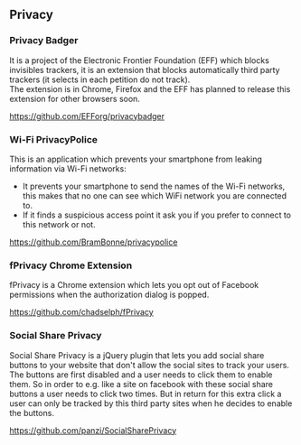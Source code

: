 ## Privacy

### Privacy Badger
It is a project of the Electronic Frontier Foundation (EFF) which blocks invisibles trackers, it is an extension that blocks 
automatically third party trackers (it selects in each petition do not track).    
The extension is in Chrome, Firefox and the EFF has planned to release this extension for other browsers soon.    

https://github.com/EFForg/privacybadger

### Wi-Fi PrivacyPolice
This is an application which prevents your smartphone from leaking information via Wi-Fi networks:
  - It prevents your smartphone to send the names of the Wi-Fi networks, this makes that no one can
  see which WiFi network you are connected to.     
  - If it finds a suspicious access point it ask you if you prefer to connect to this network or not.    
  
https://github.com/BramBonne/privacypolice   
  
### fPrivacy Chrome Extension
fPrivacy is a Chrome extension which lets you opt out of Facebook permissions when the authorization dialog is popped.

https://github.com/chadselph/fPrivacy


### Social Share Privacy

Social Share Privacy is a jQuery plugin that lets you add social share buttons to your website that don't allow the social sites to track your users. The buttons are first disabled and a user needs to click them to enable them. So in order to e.g. like a site on facebook with these social share buttons a user needs to click two times. But in return for this extra click a user can only be tracked by this third party sites when he decides to enable the buttons. 

https://github.com/panzi/SocialSharePrivacy
